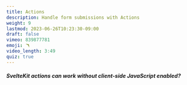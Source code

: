 ```yaml
---
title: Actions
description: Handle form submissions with Actions
weight: 9
lastmod: 2023-06-26T10:23:30-09:00
draft: false
vimeo: 839877781
emoji: 🪃
video_length: 3:49
quiz: true
---
```


<quiz-modal options="true:false" answer="true" prize="7">
  <h5>SvelteKit actions can work without client-side JavaScript enabled?</h5>
</quiz-modal>
